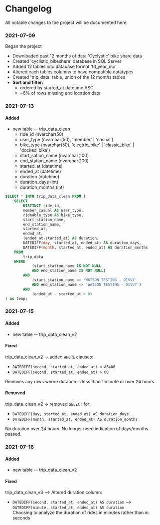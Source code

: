 # Changelog
All notable changes to the project will be documented here.  
  
### 2021-07-09
Began the project
* Downloaded past 12 months of data 'Cyclystic' bike share data
* Created 'cyclistic_bikeshare' database in SQL Server
* Added 12 tables into database format 'td_year_mo'
* Altered each tables columns to have compatible datatypes
* Created 'trip_data' table, union of the 12 months tables
* __Sort and filter:__
  *  ordered by started_at datetime ASC
  *  ~6% of rows missing end location data  
  
 ### 2021-07-13
 #### Added
 * new table -- trip_data_clean
    * ride_id (nvarchar(50)
    * user_type (nvarchar(50), 'member' | 'casual')
    * bike_type (nvarchar(50), 'electric_bike' | 'classic_bike' | 'docked_bike')
    * start_sation_name (nvarchar(100)
    * end_station_name (nvarchar(100)
    * started_at (datetime)
    * ended_at (datetime)
    * duration (datetime)
    * duration_days (int)
    * duration_months (int)
```SQL
SELECT * INTO trip_data_clean FROM (
	SELECT
		DISTINCT ride_id,
		member_casual AS user_type,
		rideable_type AS bike_type,
		start_station_name,
		end_station_name,
		started_at,
		ended_at,
		(ended_at-started_at) AS duration,
		DATEDIFF(day, started_at, ended_at) AS duration_days,
		DATEDIFF(month, started_at, ended_at) AS duration_months
	FROM
		trip_data
	WHERE
			(start_station_name IS NOT NULL 
			AND end_station_name IS NOT NULL)
		AND
			(start_station_name <> 'WATSON TESTING - DIVVY'
			AND end_station_name <> 'WATSON TESTING - DIVVY')
		AND
			(ended_at - started_at > 0)
) as temp;
```

### 2021-07-15
#### Added  
* new table -- trip_data_clean_v2

#### Fixed
trip_data_clean_v2 -> added `WHERE` clauses:
* `DATEDIFF(second, started_at, ended_at) < 86400`  
* `DATEDIFF(second, started_at, ended_at) > 60`  
  
Removes any rows where duration is less than 1 minute or over 24 hours.

#### Removed  
trip_data_clean_v2 -> removed `SELECT` for:  
* `DATEDIFF(day, started_at, ended_at) AS duration_days`
* `DATEDIFF(month, started_at, ended_at) AS duration_months`
 
No duration over 24 hours. No longer need indication of days/months passed.


### 2021-07-16
#### Added  
* new table -- trip_data_clean_v2
  
#### Fixed
trip_data_clean_v3 --> Altered duration column:
* `DATEDIFF(second, started_at, ended_at) AS duration` --> `DATEDIFF(minute, started_at, ended_at) AS duration`  
Choosing to analyze the duration of rides in minutes rather than in seconds
